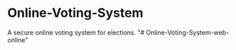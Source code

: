 # Online-Voting-System
A secure online voting system for elections.
"# Online-Voting-System-web-online" 
